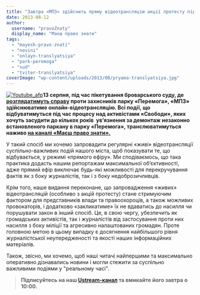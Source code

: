 ```yaml
---
title: "Завтра «МПЗ» здійснить пряму відеотрансляцію акції протесту під броварським судом"
date: 2013-08-12
author: 
  username: "pravoZnaty"
  display_name: "Маєш право знати"
tags: 
  - "mayesh-pravo-znati"
  - "novini"
  - "onlayn-translyatsiya"
  - "park-peremoga"
  - "sud"
  - "tviter-translyatsiya"
coverImage: "wp-content/uploads/2013/08/pryama-translyatsiya.jpg"
---
```


[![Youtube_afp](https://mpz.brovary.org/wp-content/uploads/2013/08/Youtube_afp.jpg)](https://mpz.brovary.org/wp-content/uploads/2013/08/Youtube_afp.jpg)**13 серпня, під час пікетування броварського суду, де [розглядатимуть справу](https://mpz.brovary.org/13-serpnya-vidbudetsya-sudilishhe-nad-rayonnimi-brovarskimi-svobodivtsyami/) проти захисників парку «Перемога», «МПЗ» здійснюватиме онлайн-відеотрансляцію. Всі події, що відбуватимуться під час процесу над активістами «Свободи», яких хочуть засудити до кількох років  ув’язнення за демонтаж незаконно встановленого паркану в парку «Перемога», транслюватимуться наживо [на каналі «Маєш право знати».](http://www.ustream.tv/channel/pravoznaty)**

У такий спосіб ми хочемо запровадити регулярні «живі» відеотрансляції суспільно-важливих подій нашого міста, щоб показувати те, що відбувається, у режимі «прямого ефіру». Ми сподіваємось, що така практика додасть нашим репортажам максимальної об’єктивності, адже прямий ефір виключає будь-які можливості для перекручування фактів як з боку журналістів, так і з боку недоброзичливців.

Крім того, наше видання переконане, що запровадження «живих» відеотрансляцій (особливо з акцій протесту) стане стримуючим фактором для представників влади та правоохороців, а також можливих провокаторів, і додатково «закликатиме» їх не вдаватись до насилля чи  порушувати закон в інший спосіб. Це, в свою чергу, убезпечить як громадських активістів, так і журналістів від застосування проти них насилля з боку міліції та агресивно налаштованих громадян. Проте головною метою в цьому випадку є досягнення найбільшого рівня журналістської неупередженості та якості наших інформаційних матеріалів.

Також, звісно, ми хочемо, щоб наші читачі найпершими та максимально оперативно дізнавались новини і могли стежити за суспільно важливими подіями у "реальному часі".

> **Підписуйтесь на наш [Ustream-канал](http://www.ustream.tv/channel/pravoznaty) та вмикайте його завтра о 10:00.**
